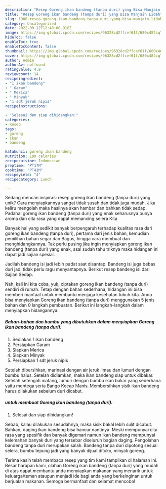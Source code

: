```yaml
---
description: "Resep Goreng ikan bandeng (tanpa duri) yang Bisa Manjain Lidah"
title: "Resep Goreng ikan bandeng (tanpa duri) yang Bisa Manjain Lidah"
slug: 1900-resep-goreng-ikan-bandeng-tanpa-duri-yang-bisa-manjain-lidah
category: Uncategorized
date: 2022-09-12T12:48:00.918Z
image: https://img-global.cpcdn.com/recipes/96328cd2ffcef61f/680x482cq70/goreng-ikan-bandeng-tanpa-duri-foto-resep-utama.jpg
hideToc: false
enableToc: true
enableTocContent: false
thumbnail: https://img-global.cpcdn.com/recipes/96328cd2ffcef61f/680x482cq70/goreng-ikan-bandeng-tanpa-duri-foto-resep-utama.jpg
cover: https://img-global.cpcdn.com/recipes/96328cd2ffcef61f/680x482cq70/goreng-ikan-bandeng-tanpa-duri-foto-resep-utama.jpg
author: Admin
authorAv: notfound
ratingvalue: 4.9
reviewcount: 14
recipeingredient:
- "1 ikan bandeng"
- " Garam"
- " Merica"
- " Minyak"
- "1 sdt jeruk nipis"
recipeinstructions:

- "Selesai dan siap dihidangkan!"
categories:
- Resep
tags:
- goreng
- ikan
- bandeng

katakunci: goreng ikan bandeng 
nutrition: 199 calories
recipecuisine: Indonesian
preptime: "PT17M"
cooktime: "PT41M"
recipeyield: "4"
recipecategory: Lunch

---
```





Sedang mencari inspirasi resep goreng ikan bandeng (tanpa duri) yang unik? Cara menyiapkannya sangat tidak susah dan tidak juga mudah. Jika keliru mengolah maka hasilnya akan hambar dan bahkan tidak sedap. Padahal goreng ikan bandeng (tanpa duri) yang enak seharusnya punya aroma dan cita rasa yang dapat memancing selera Kita.





Banyak hal yang sedikit banyak berpengaruh terhadap kualitas rasa dari goreng ikan bandeng (tanpa duri), pertama dari jenis bahan, kemudian pemilihan bahan segar dan Bagus, hingga cara membuat dan menghidangkannya. Tak perlu pusing jika ingin menyiapkan goreng ikan bandeng (tanpa duri) yang enak,      asal sudah tahu triknya maka hidangan ini dapat jadi sajian spesial.














Jadilah bandeng isi jadi lebih padat saat disantap. Bandeng isi juga bebas duri jadi tidak perlu ragu menyantapnya. Berikut resep bandeng isi dari Sajian Sedap.






Nah, kali ini kita coba, yuk, ciptakan goreng ikan bandeng (tanpa duri) sendiri di rumah. Tetap dengan bahan sederhana, hidangan ini bisa memberi manfaat untuk membantu menjaga kesehatan tubuh kita. Anda bisa menyiapkan Goreng ikan bandeng (tanpa duri) menggunakan 5 jenis bahan dan 0 langkah pembuatan. Berikut ini langkah-langkah dalam menyiapkan hidangannya.

<!--inarticleads1-->

##### Bahan-bahan dan bumbu yang dibutuhkan dalam menyiapkan Goreng ikan bandeng (tanpa duri):

1. Sediakan 1 ikan bandeng
1. Persiapkan  Garam
1. Siapkan  Merica
1. Siapkan  Minyak
1. Persiapkan 1 sdt jeruk nipis


Setelah dibersihkan, marinasi dengan air jeruk limau dan lumuri dengan bumbu halus. Setelah didiamkan, maka ikan bandeng siap untuk dibakar. Setelah setengah matang, lumuri dengan bumbu ikan bakar yang sederhana yaitu mentega serta Bango Kecap Manis. Membersihkan sisik ikan bandeng harus dilakukan sebelum duri dicabut. 

<!--inarticleads2-->

#####  untuk membuat Goreng ikan bandeng (tanpa duri):


1. Selesai dan siap dihidangkan!

Sebab, kalau dilakukan sesudahnya, maka sisik bakal lebih sulit dicabut. Bahkan, daging ikan bandeng bisa hancur nantinya. Meski mempunyai cita rasa yang spesifik dan banyak digemari namun ikan bandeng mempunyai kelemahan banyak duri yang tersebar diseluruh bagian daging. Pengolahan bandeng tanpa duri merupakan salah. Bandeng tanpa duri dipotong sesuai selera, bumbu tepung jadi yang banyak dijual ditoko, minyak goreng. 

Terima kasih telah membaca resep yang tim kami tampilkan di halaman ini. Besar harapan kami, olahan Goreng ikan bandeng (tanpa duri) yang mudah di atas dapat membantu anda menyiapkan makanan yang menarik untuk keluarga/teman ataupun menjadi ide bagi anda yang berkeinginan untuk berjualan makanan. Semoga bermanfaat dan selamat mencoba!
